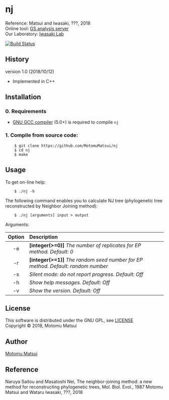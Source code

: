 # nj

Reference: Matsui and Iwasaki, ???, 2018  
Online tool: [GS analysis server](http://gs.bs.s.u-tokyo.ac.jp/)  
Our Laboratory: [Iwasaki Lab](http://iwasakilab.bs.s.u-tokyo.ac.jp/eindex.html)  

[![Build Status](https://travis-ci.org/MotomuMatsui/nj.svg?branch=master)](https://travis-ci.org/MotomuMatsui/nj)

## History
version 1.0 (2018/10/12)   
  - Implemented in C++    

## Installation
### 0. Requirements

- [GNU GCC compiler](https://gcc.gnu.org/) (5.0+) is required to compile `nj`

### 1. Compile from source code:

````
    $ git clone https://github.com/MotomuMatsui/nj
    $ cd nj
    $ make
````

## Usage
To get on-line help:
```
    $ ./nj -h
```

The following command enables you to calculate NJ tree (phylogenetic tree reconstructed by Neighbor Joining method):
```
    $ ./nj [arguments] input > output
```

Arguments:

|Option| Description                                                                                         |
|:----:|:----------------------------------------------------------------------------------------------------|
|  -e  |<strong>[integer(>=0)]</strong> <em>The number of replicates for EP method. Default: 0</em>          |
|  -r  |<strong>[integer(>=1)]</strong> <em>The random seed number for EP method. Default: random number</em>|
|  -s  |<em>Silent mode: do not report progress. Default: Off</em>                                           |
|  -h  |<em>Show help messages. Default: Off</em>                                                            |
|  -v  |<em>Show the version. Default: Off</em>                                                              |


## License
This software is distributed under the GNU GPL, see [LICENSE](LICENSE)   
Copyright &copy; 2018, Motomu Matsui

## Author
[Motomu Matsui](https://sites.google.com/site/motomumatsui/)

## Reference
Naruya Saitou and Masatoshi Nei, The neighbor-joining method: a new method for reconstructing phylogenetic trees, Mol. Biol. Evol., 1987
Motomu Matsui and Wataru Iwasaki, ???, 2018
